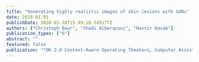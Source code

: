 ```yaml
---
title: "Generating highly realistic images of skin lesions with GANs"
date: 2018-01-01
publishDate: 2020-01-20T15:49:16.549177Z
authors: ["Christoph Baur", "Shadi Albarqouni", "Nassir Navab"]
publication_types: ["6"]
abstract: ""
featured: false
publication: "*OR 2.0 Context-Aware Operating Theaters, Computer Assisted Robotic Endoscopy, Clinical Image-Based Procedures, and Skin Image Analysis*"
---
```


